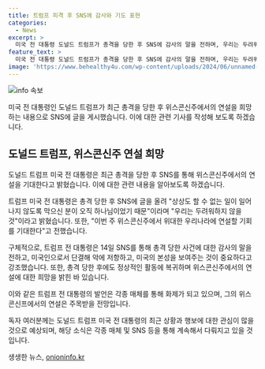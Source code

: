 ```yaml
---
title: 트럼프 피격 후 SNS에 감사와 기도 표현
categories:
  - News
excerpt: >
  미국 전 대통령 도널드 트럼프가 총격을 당한 후 SNS에 감사의 말을 전하며, 우리는 두려워하지 않을 것이라며 미국인으로서 단결해 악에 맞서 회복력을 유지하고 싶다고 강조했습니다. 이어 이번 주 위스콘신주 연설에 기대한다고 전하며 공화당 전당대회에 참석할 계획임을 밝혔습니다. 
feature_text: >
  미국 전 대통령 도널드 트럼프가 총격을 당한 후 SNS에 감사의 말을 전하며, 우리는 두려워하지 않을 것이라며 미국인으로서 단결해 악에 맞서 회복력을 유지하고 싶다고 강조했습니다. 이어 이번 주 위스콘신주 연설에 기대한다고 전하며 공화당 전당대회에 참석할 계획임을 밝혔습니다. 
image: 'https://www.behealthy4u.com/wp-content/uploads/2024/06/unnamed-file.png'
---
```


<p><img src="https://www.behealthy4u.com/wp-content/uploads/2024/06/unnamed-file.png" alt="info 속보" /></p>

<p>미국 전 대통령인 도널드 트럼프가 최근 총격을 당한 후 위스콘신주에서의 연설을 희망하는 내용으로 SNS에 글을 게시했습니다. 이에 대한 관련 기사를 작성해 보도록 하겠습니다.</p>

<h2 data-ke-size="size26">도널드 트럼프, 위스콘신주 연설 희망</h2>

<p>도널드 트럼프 미국 전 대통령은 최근 총격을 당한 후 SNS를 통해 위스콘신주에서의 연설을 기대한다고 밝혔습니다. 이에 대한 관련 내용을 알아보도록 하겠습니다.</p>

<p data-ke-size="size16">트럼프 미국 전 대통령은 총격 당한 후 SNS에 글을 올려 "상상도 할 수 없는 일이 일어나지 않도록 막으신 분이 오직 하나님이었기 때문"이라며 "우리는 두려워하지 않을 것"이라고 밝혔습니다. 또한, "이번 주 위스콘신주에서 위대한 우리나라에 연설할 기회를 기대한다"고 전했습니다.</p>

<p>구체적으로, 트럼프 전 대통령은 14일 SNS를 통해 총격 당한 사건에 대한 감사의 말을 전하고, 미국인으로서 단결해 악에 저항하고, 미국의 본성을 보여주는 것이 중요하다고 강조했습니다. 또한, 총격 당한 후에도 정상적인 활동에 복귀하며 위스콘신주에서의 연설에 대한 희망을 밝힌 바 있습니다.</p>

<p>이와 같은 트럼프 전 대통령의 발언은 각종 매체를 통해 화제가 되고 있으며, 그의 위스콘신프에서의 연설은 주목받을 전망입니다.</p>

<p>독자 여러분께는 도널드 트럼프 미국 전 대통령의 최근 상황과 행보에 대한 관심이 많을 것으로 예상되며, 해당 소식은 각종 매체 및 SNS 등을 통해 계속해서 다뤄지고 있을 것입니다.</p>
생생한 뉴스, <a href="https://onioninfo.kr" rel="dofollow">onioninfo.kr</a>


